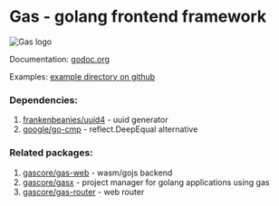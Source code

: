 # Gas - golang frontend framework

![Gas logo](https://raw.githubusercontent.com/gascore/gas/master/logo.png)

Documentation: [godoc.org](https://godoc.org/github.com/gascore/gas)

Examples: [example directory on github](https://github.com/gascore/gas/blob/master/examples)

### Dependencies:

1. [frankenbeanies/uuid4](https://github.com/frankenbeanies/uuid4) - uuid generator
2. [google/go-cmp](https://github.com/google/go-cmp) - reflect.DeepEqual alternative

### Related packages:

1. [gascore/gas-web](https://github.com/gascore/gas-web) - wasm/gojs backend
2. [gascore/gasx](https://github.com/gascore/gasx) - project manager for golang applications using gas
3. [gascore/gas-router](https://github.com/gascore/gas-router) - web router
